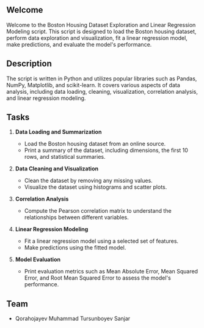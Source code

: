 ## Welcome

Welcome to the Boston Housing Dataset Exploration and Linear Regression Modeling script. This script is designed to load the Boston housing dataset, perform data exploration and visualization, fit a linear regression model, make predictions, and evaluate the model's performance.

## Description

The script is written in Python and utilizes popular libraries such as Pandas, NumPy, Matplotlib, and scikit-learn. It covers various aspects of data analysis, including data loading, cleaning, visualization, correlation analysis, and linear regression modeling.

## Tasks

1. **Data Loading and Summarization**
   - Load the Boston housing dataset from an online source.
   - Print a summary of the dataset, including dimensions, the first 10 rows, and statistical summaries.

2. **Data Cleaning and Visualization**
   - Clean the dataset by removing any missing values.
   - Visualize the dataset using histograms and scatter plots.

3. **Correlation Analysis**
   - Compute the Pearson correlation matrix to understand the relationships between different variables.

4. **Linear Regression Modeling**
   - Fit a linear regression model using a selected set of features.
   - Make predictions using the fitted model.

5. **Model Evaluation**
   - Print evaluation metrics such as Mean Absolute Error, Mean Squared Error, and Root Mean Squared Error to assess the model's performance.

## Team

- Qorahojayev Muhammad Tursunboyev Sanjar



